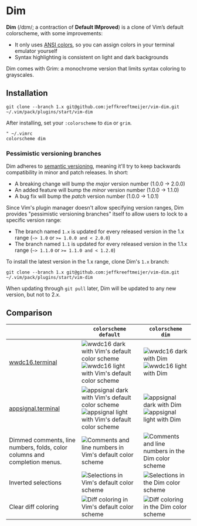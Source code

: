 # Dim

**Dim** (/dɪm/; a contraction of **Default IMproved**) is a clone of Vim’s default colorscheme, with some improvements:

* It only uses [ANSI colors], so you can assign colors in your terminal emulator yourself
* Syntax highlighting is consistent on light and dark backgrounds

Dim comes with Grim: a monochrome version that limits syntax coloring to grayscales.

[ANSI colors]: https://en.wikipedia.org/wiki/ANSI_escape_code#Colors

## Installation

    git clone --branch 1.x git@github.com:jeffkreeftmeijer/vim-dim.git ~/.vim/pack/plugins/start/vim-dim

After installing, set your `:colorscheme` to `dim` or `grim`.

    " ~/.vimrc
    colorscheme dim

### Pessimistic versioning branches

Dim adheres to [semantic versioning](https://semver.org/spec/v2.0.0.html),
meaning it'll try to keep backwards compatibility in minor and patch releases.
In short:

- A breaking change will bump the _major_ version number (1.0.0 -> 2.0.0)
- An added feature will bump the _minor_ version number (1.0.0 -> 1.1.0)
- A bug fix will bump the _patch_ version number (1.0.0 -> 1.0.1)

Since Vim's plugin manager doesn't allow specifying version ranges, Dim
provides "pessimistic versioning branches" itself to allow users to lock to a
specific version range:

- The branch named `1.x` is updated for every released version in the 1.x range
  (`~> 1.0` or `>= 1.0.0 and < 2.0.0`)
- The branch named `1.1` is updated for every released version in the 1.1.x
  range (`~> 1.1.0` or `>= 1.1.0 and < 1.2.0`)

To install the latest version in the 1.x range, clone Dim's `1.x` branch:

    git clone --branch 1.x git@github.com:jeffkreeftmeijer/vim-dim.git ~/.vim/pack/plugins/start/vim-dim

When updating through `git pull` later, Dim will be updated to any new version,
but not to 2.x.

## Comparison

|                                                                           | `colorscheme default`                                                                              | `colorscheme dim`                                     |
|---------------------------------------------------------------------------|----------------------------------------------------------------------------------------------------|-------------------------------------------------------|
| [wwdc16.terminal]                                                         | ![wwdc16 dark with Vim's default color scheme]![wwdc16 light with Vim's default color scheme]      | ![wwdc16 dark with Dim]![wwdc16 light with Dim]       |
| [appsignal.terminal]                                                      | ![appsignal dark with Vim's default color scheme]![appsignal light with Vim's default color scheme]| ![appsignal dark with Dim]![appsignal light with Dim] |
| Dimmed comments, line numbers, folds, color columns and completion menus. | ![Comments and line numbers in Vim's default color scheme]                                         | ![Comments and line numbers in the Dim color scheme]  |
| Inverted selections                                                       | ![Selections in Vim's default color scheme]                                                        | ![Selections in the Dim color scheme]                 |
| Clear diff coloring                                                       | ![Diff coloring in Vim's default color scheme]                                                     | ![Diff coloring in the Dim color scheme]              |

[wwdc16.terminal]: https://github.com/jeffkreeftmeijer/wwdc16.terminal
[wwdc16 dark with Vim's default color scheme]: https://gist.githubusercontent.com/jeffkreeftmeijer/0cf01dadd59096853708cd8033b3469c/raw/wwdc16-dark-default.png
[wwdc16 dark with Dim]: https://gist.githubusercontent.com/jeffkreeftmeijer/0cf01dadd59096853708cd8033b3469c/raw/wwdc16-dark-default2.png
[wwdc16 light with Vim's default color scheme]: https://gist.githubusercontent.com/jeffkreeftmeijer/0cf01dadd59096853708cd8033b3469c/raw/wwdc16-light-default.png
[wwdc16 light with Dim]: https://gist.githubusercontent.com/jeffkreeftmeijer/0cf01dadd59096853708cd8033b3469c/raw/wwdc16-light-default2.png

[appsignal.terminal]: https://github.com/jeffkreeftmeijer/appsignal.terminal
[appsignal dark with Vim's default color scheme]: https://gist.githubusercontent.com/jeffkreeftmeijer/0cf01dadd59096853708cd8033b3469c/raw/appsignal-dark-default.png
[appsignal dark with Dim]: https://gist.githubusercontent.com/jeffkreeftmeijer/0cf01dadd59096853708cd8033b3469c/raw/appsignal-dark-default2.png
[appsignal light with Vim's default color scheme]: https://gist.githubusercontent.com/jeffkreeftmeijer/0cf01dadd59096853708cd8033b3469c/raw/appsignal-light-default.png
[appsignal light with Dim]: https://gist.githubusercontent.com/jeffkreeftmeijer/0cf01dadd59096853708cd8033b3469c/raw/appsignal-light-default2.png

[Comments and line numbers in Vim's default color scheme]: https://gist.githubusercontent.com/jeffkreeftmeijer/0cf01dadd59096853708cd8033b3469c/raw/numbers-default.png
[Comments and line numbers in the Dim color scheme]: https://gist.github.com/jeffkreeftmeijer/0cf01dadd59096853708cd8033b3469c/raw/numbers-default2.png
[Diff coloring in Vim's default color scheme]: https://gist.githubusercontent.com/jeffkreeftmeijer/0cf01dadd59096853708cd8033b3469c/raw/diff-default.png
[Diff coloring in the Dim color scheme]: https://gist.github.com/jeffkreeftmeijer/0cf01dadd59096853708cd8033b3469c/raw/diff-default2.png
[Selections in Vim's default color scheme]: https://gist.github.com/jeffkreeftmeijer/0cf01dadd59096853708cd8033b3469c/raw/selection-default.png
[Selections in the Dim color scheme]: https://gist.github.com/jeffkreeftmeijer/0cf01dadd59096853708cd8033b3469c/raw/selection-default2.png
